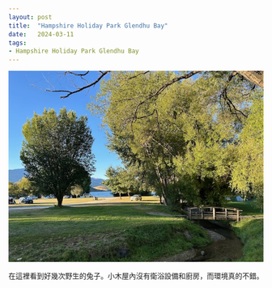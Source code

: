 ```yaml
---
layout: post
title:  "Hampshire Holiday Park Glendhu Bay"
date:   2024-03-11
tags:
- Hampshire Holiday Park Glendhu Bay
---
```

![Hampshire Holiday Park Glendhu Bay](/media/2024-03-11-Hampshire-Holiday-Park-Glendhu-Bay.jpeg)

在這裡看到好幾次野生的兔子。小木屋內沒有衛浴設備和廚房，而環境真的不錯。